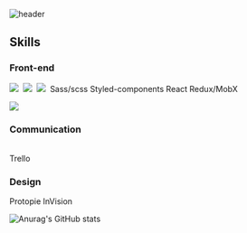 ![header](https://capsule-render.vercel.app/api?type=waving&color=cce5ee&height=150&section=header&text=PARKSUJIN&animation=fadeIn&fontColor=5E5E5E&fontSize=35&fontAlignY=30)


<h2>Skills</h2>
<h3>Front-end </h3>
  <img src="https://img.shields.io/badge/HTML-E34F26?style=flat-square&logo=HTML5&logoColor=white"/></a>&nbsp 
  <img src="https://img.shields.io/badge/Javascript-ffb13b?style=flat-square&logo=javascript&logoColor=white"/></a>&nbsp 
  <img src="https://img.shields.io/badge/css-1572B6?style=flat-square&logo=css3&logoColor=white"/></a>&nbsp 
Sass/scss
Styled-components
React
Redux/MobX

  <img src="https://img.shields.io/badge/aws-333664?style=flat-square&logo=amazon-aws&logoColor=white"/></a>
<h3>Communication</h3>
<br>Trello

<h3>Design</h3>
Protopie
InVision
 
  
 
![Anurag's GitHub stats](https://github-readme-stats.vercel.app/api?username=parksuja&show_icons=true&theme=radical)


